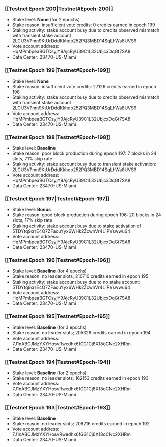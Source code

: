 ### [[Testnet Epoch 200|Testnet#Epoch-200]]
* Stake level: **None** (for 2 epochs)
* Stake reason: insufficient vote credits: 0 credits earned in epoch 199
* Staking activity: stake account busy due to credits observed mismatch with transient stake account 2LCU3VPmn9KtUrDddKkhqo252PQ3MBD14SqLhWa8UVS9
* Vote account address: HqMPmbpeaBGTCsyjY9AjcRyU39C1L32UbjcxDqGt7SA8
* Data Center: 23470-US-Miami
### [[Testnet Epoch 199|Testnet#Epoch-199]]
* Stake level: **None**
* Stake reason: insufficient vote credits: 27126 credits earned in epoch 198
* Staking activity: stake account busy due to credits observed mismatch with transient stake account 2LCU3VPmn9KtUrDddKkhqo252PQ3MBD14SqLhWa8UVS9
* Vote account address: HqMPmbpeaBGTCsyjY9AjcRyU39C1L32UbjcxDqGt7SA8
* Data Center: 23470-US-Miami
### [[Testnet Epoch 198|Testnet#Epoch-198]]
* Stake level: **Baseline**
* Stake reason: poor block production during epoch 197: 7 blocks in 24 slots, 71% skip rate
* Staking activity: stake account busy due to transient stake activation: 2LCU3VPmn9KtUrDddKkhqo252PQ3MBD14SqLhWa8UVS9
* Vote account address: HqMPmbpeaBGTCsyjY9AjcRyU39C1L32UbjcxDqGt7SA8
* Data Center: 23470-US-Miami
### [[Testnet Epoch 197|Testnet#Epoch-197]]
* Stake level: **Bonus**
* Stake reason: good block production during epoch 196: 20 blocks in 24 slots, 17% skip rate
* Staking activity: stake account busy due to stake activation of 5TDYtq9xrrE4Q7ZFacuYyx6WHk2ZcwnVr4L1PYswwu64
* Vote account address: HqMPmbpeaBGTCsyjY9AjcRyU39C1L32UbjcxDqGt7SA8
* Data Center: 23470-US-Miami
### [[Testnet Epoch 196|Testnet#Epoch-196]]
* Stake level: **Baseline** (for 4 epochs)
* Stake reason: no leader slots; 210710 credits earned in epoch 195
* Staking activity: stake account busy due to no stake account: 5TDYtq9xrrE4Q7ZFacuYyx6WHk2ZcwnVr4L1PYswwu64
* Vote account address: HqMPmbpeaBGTCsyjY9AjcRyU39C1L32UbjcxDqGt7SA8
* Data Center: 23470-US-Miami
### [[Testnet Epoch 195|Testnet#Epoch-195]]
* Stake level: **Baseline** (for 3 epochs)
* Stake reason: no leader slots; 205326 credits earned in epoch 194
* Vote account address: 7J1nABCJMzYXYHosvRwedhx6fGG1Cj6X18oCNc2XHRm
* Data Center: 23470-US-Miami
### [[Testnet Epoch 194|Testnet#Epoch-194]]
* Stake level: **Baseline** (for 2 epochs)
* Stake reason: no leader slots; 162153 credits earned in epoch 193
* Vote account address: 7J1nABCJMzYXYHosvRwedhx6fGG1Cj6X18oCNc2XHRm
* Data Center: 23470-US-Miami
### [[Testnet Epoch 193|Testnet#Epoch-193]]
* Stake level: **Baseline**
* Stake reason: no leader slots; 206216 credits earned in epoch 192
* Vote account address: 7J1nABCJMzYXYHosvRwedhx6fGG1Cj6X18oCNc2XHRm
* Data Center: 23470-US-Miami